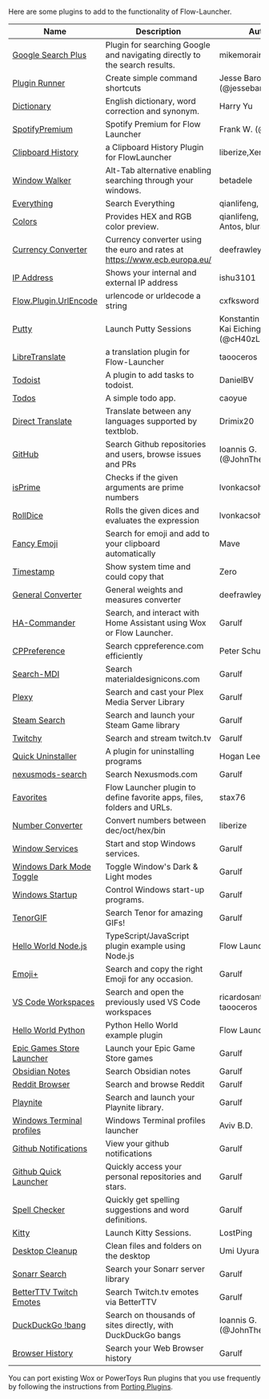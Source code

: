 Here are some plugins to add to the functionality of Flow-Launcher.

<!--START_SECTION:plugin-->
|                                             Name                                             |                               Description                                |                    Author                    |Version|
|----------------------------------------------------------------------------------------------|--------------------------------------------------------------------------|----------------------------------------------|-------|
|[Google Search Plus](https://github.com/jjw24/Wox.Plugin.GoogleSearch)                        |Plugin for searching Google and navigating directly to the search results.|mikemorain                                    |1.0.3  |
|[Plugin Runner](https://github.com/jjw24/Wox.Plugin.Runner)                                   |Create simple command shortcuts                                           |Jesse Barocio (@jessebarocio)                 |2.2.3  |
|[Dictionary](https://github.com/harrynull/Flow.Launcher.Dictionary)                           |English dictionary, word correction and synonym.                          |Harry Yu                                      |2.2.3  |
|[SpotifyPremium](https://github.com/fow5040/Flow.Launcher.Plugin.SpotifyPremium)              |Spotify Premium for Flow Launcher                                         |Frank W. (@fow5040)                           |1.1.0  |
|[Clipboard History](https://github.com/liberize/Flow.Launcher.Plugin.ClipboardHistory)        |a Clipboard History Plugin for FlowLauncher                               |liberize,Xenolphthalein                       |1.1.1  |
|[Window Walker](https://www.windowwalker.com/)                                                |Alt-Tab alternative enabling searching through your windows.              |betadele                                      |2.0.2  |
|[Everything](https://github.com/Flow-Launcher/Flow.Launcher.Plugin.Everything)                |Search Everything                                                         |qianlifeng, orzfly                            |1.7.2  |
|[Colors](https://github.com/Flow-Launcher/Flow.Launcher.Plugin.Color)                         |Provides HEX and RGB color preview.                                       |qianlifeng, Vladimir Antos, bluray            |2.0.1  |
|[Currency Converter](https://github.com/deefrawley/Flow.Launcher.Plugin.Currency)             |Currency converter using the euro and rates at https://www.ecb.europa.eu/ |deefrawley                                    |1.2.2  |
|[IP Address](https://github.com/taooceros/Flow.Plugin.IPAddress)                              |Shows your internal and external IP address                               |ishu3101                                      |1.2.1  |
|[Flow.Plugin.UrlEncode](https://github.com/cxfksword/Wox.Plugin.UrlEncode)                    |urlencode or urldecode a string                                           |cxfksword                                     |1.0    |
|[Putty](https://github.com/jjw24/Flow.Launcher.Plugin.Putty)                                  |Launch Putty Sessions                                                     |Konstantin Zaitcev, Kai Eichinger (@cH40zLord)|2.1.3  |
|[LibreTranslate](https://github.com/taooceros/Flow.LibreTranslate)                            |a translation plugin for Flow-Launcher                                    |taooceros                                     |1.0.1  |
|[Todoist](https://github.com/jjw24/Wox.Plugin.Todoist)                                        |A plugin to add tasks to todoist.                                         |DanielBV                                      |2.0.0  |
|[Todos](https://github.com/jjw24/Wox.Plugin.Todos)                                            |A simple todo app.                                                        |caoyue                                        |2.0.1  |
|[Direct Translate](https://github.com/deefrawley/Flow.Launcher.Plugin.DirectTranslate)        |Translate between any languages supported by textblob.                    |Drimix20                                      |2.0.1  |
|[GitHub](https://github.com/JohnTheGr8/Flow.Plugin.Github)                                    |Search Github repositories and users, browse issues and PRs               |Ioannis G. (@JohnTheGr8)                      |1.2.2  |
|[isPrime](https://github.com/lvonkacsoh/Flow.Launcher.Plugin.IsPrime)                         |Checks if the given arguments are prime numbers                           |lvonkacsoh                                    |1.3.0  |
|[RollDice](https://github.com/lvonkacsoh/Flow.Launcher.RollDice)                              |Rolls the given dices and evaluates the expression                        |lvonkacsoh                                    |1.0.1  |
|[Fancy Emoji](https://github.com/Ma-ve/Flow.Launcher.Plugin.FancyEmoji)                       |Search for emoji and add to your clipboard automatically                  |Mave                                          |1.0.7  |
|[Timestamp](https://github.com/Garulf/Flow.Launcher.Plugin.Timestamp)                         |Show system time and could copy that                                      |Zero <Zeroto521>                              |1.0.8  |
|[General Converter](https://github.com/deefrawley/Flow.Launcher.Plugin.GenConvert)            |General weights and measures converter                                    |deefrawley                                    |1.1.2  |
|[HA-Commander](https://github.com/Garulf/HA-Commander)                                        |Search, and interact with Home Assistant using Wox or Flow Launcher.      |Garulf                                        |3.1.0  |
|[CPPreference](https://github.com/peterschussheim/CPPreference-flow-plugin)                   |Search cppreference.com efficiently                                       |Peter Schussheim                              |1.0.1  |
|[Search-MDI](https://github.com/Garulf/Search-MDI)                                            |Search materialdesignicons.com                                            |Garulf                                        |3.0.3  |
|[Plexy](https://github.com/Garulf/plexy)                                                      |Search and cast your Plex Media Server Library                            |Garulf                                        |0.5.3  |
|[Steam Search](https://github.com/Garulf/Steam-Search)                                        |Search and launch your Steam Game library                                 |Garulf                                        |3.2.1  |
|[Twitchy](https://github.com/Garulf/twitchy)                                                  |Search and stream twitch.tv                                               |Garulf                                        |2.1.0  |
|[Quick Uninstaller](https://github.com/jjw24/Wox.Plugin.QuickUninstaller)                     |A plugin for uninstalling programs                                        |Hogan Lee                                     |2.0.0  |
|[nexusmods-search](https://github.com/Garulf/nexusmods-search)                                |Search Nexusmods.com                                                      |Garulf                                        |0.2.2  |
|[Favorites](https://github.com/stax76/Flow.Launcher.Plugin.Favorites)                         |Flow Launcher plugin to define favorite apps, files, folders and URLs.    |stax76                                        |1.4    |
|[Number Converter](https://github.com/liberize/Flow.Launcher.Plugin.NumberConverter)          |Convert numbers between dec/oct/hex/bin                                   |liberize                                      |1.0.1  |
|[Window Services](https://github.com/Garulf/window-services)                                  |Start and stop Windows services.                                          |Garulf                                        |1.1.4  |
|[Windows Dark Mode Toggle](https://github.com/Garulf/windows-dark-mode-toggle)                |Toggle Window's Dark & Light modes                                        |Garulf                                        |1.0.3  |
|[Windows Startup](https://github.com/Garulf/Windows-Startup)                                  |Control Windows start-up programs.                                        |Garulf                                        |1.0.2  |
|[TenorGIF](https://github.com/Garulf/TenorGIF)                                                |Search Tenor for amazing GIFs!                                            |Garulf                                        |1.1.2  |
|[Hello World Node.js](https://github.com/Flow-Launcher/Flow.Launcher.Plugin.HelloWorldNodeJS) |TypeScript/JavaScript plugin example using Node.js                        |Flow Launcher                                 |1.0.0  |
|[Emoji+](https://github.com/Garulf/emoji-plus)                                                |Search and copy the right Emoji for any occasion.                         |Garulf                                        |1.4.3  |
|[VS Code Workspaces](https://github.com/taooceros/Flow.Plugin.VSCodeWorkspace)                |Search and open the previously used VS Code workspaces                    |ricardosantos9521, taooceros                  |1.1.1  |
|[Hello World Python](https://github.com/Flow-Launcher/Flow.Launcher.Plugin.HelloWorldPython)  |Python Hello World example plugin                                         |Flow Launcher                                 |1.0.0  |
|[Epic Games Store Launcher](https://github.com/Garulf/Epic-Games-Store-Launcher)              |Launch your Epic Game Store games                                         |Garulf                                        |1.0.3  |
|[Obsidian Notes](https://github.com/Garulf/obsidian-notes)                                    |Search Obsidian notes                                                     |Garulf                                        |1.0.1  |
|[Reddit Browser](https://github.com/Garulf/reddit-browser)                                    |Search and browse Reddit                                                  |Garulf                                        |1.0.2  |
|[Playnite](https://github.com/Garulf/playnite-plugin)                                         |Search and launch your Playnite library.                                  |Garulf                                        |1.5.1  |
|[Windows Terminal profiles](https://github.com/paradox00/Flow.Launcher.Plugin.WindowsTerminal)|Windows Terminal profiles launcher                                        |Aviv B.D.                                     |0.0.8  |
|[Github Notifications](https://github.com/Garulf/github-notifications)                        |View your github notifications                                            |Garulf                                        |1.0.5  |
|[Github Quick Launcher](https://github.com/Garulf/github-quick-launcher)                      |Quickly access your personal repositories and stars.                      |Garulf                                        |1.3.0  |
|[Spell Checker](https://github.com/Garulf/spell-checker)                                      |Quickly get spelling suggestions and word definitions.                    |Garulf                                        |0.0.5  |
|[Kitty](https://github.com/lostping/Flow.Launcher.Plugin.Kitty)                               |Launch Kitty Sessions.                                                    |LostPing                                      |1.0.6  |
|[Desktop Cleanup](https://github.com/umi-uyura/Flow.Launcher.Plugin.DesktopCleanup)           |Clean files and folders on the desktop                                    |Umi Uyura                                     |1.0.1  |
|[Sonarr Search](https://github.com/Garulf/sonarr-search)                                      |Search your Sonarr server library                                         |Garulf                                        |0.1.0  |
|[BetterTTV Twitch Emotes](https://github.com/Garulf/Betterttv-twitch-emotes)                  |Search Twitch.tv emotes via BetterTTV                                     |Garulf                                        |0.0.2  |
|[DuckDuckGo !bang](https://github.com/JohnTheGr8/Flow.Plugin.Bang)                            |Search on thousands of sites directly, with DuckDuckGo bangs              |Ioannis G. (@JohnTheGr8)                      |1.2.0  |
|[Browser History](https://github.com/Garulf/browser-history)                                  |Search your Web Browser history                                           |Garulf                                        |0.0.3  |

<!--END_SECTION:plugin-->

You can port existing Wox or PowerToys Run plugins that you use frequently by following the instructions from [Porting Plugins](https://flow-launcher.github.io/docs/#/port-plugins).

